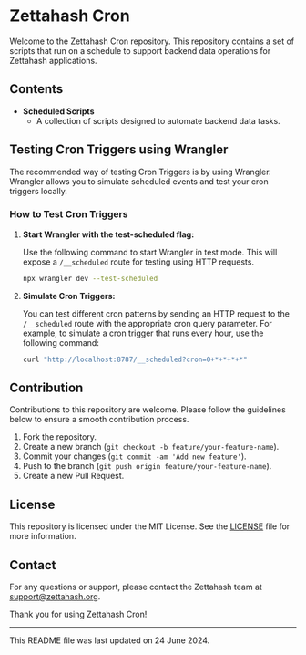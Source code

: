 
# Zettahash Cron

Welcome to the Zettahash Cron repository. This repository contains a set of scripts that run on a schedule to support backend data operations for Zettahash applications.

## Contents

- **Scheduled Scripts**
  - A collection of scripts designed to automate backend data tasks.

## Testing Cron Triggers using Wrangler

The recommended way of testing Cron Triggers is by using Wrangler. Wrangler allows you to simulate scheduled events and test your cron triggers locally.

### How to Test Cron Triggers

1. **Start Wrangler with the test-scheduled flag:**

   Use the following command to start Wrangler in test mode. This will expose a `/__scheduled` route for testing using HTTP requests.

   ```sh
   npx wrangler dev --test-scheduled
   ```

2. **Simulate Cron Triggers:**

   You can test different cron patterns by sending an HTTP request to the `/__scheduled` route with the appropriate cron query parameter. For example, to simulate a cron trigger that runs every hour, use the following command:

   ```sh
   curl "http://localhost:8787/__scheduled?cron=0+*+*+*+*"
   ```

## Contribution

Contributions to this repository are welcome. Please follow the guidelines below to ensure a smooth contribution process.

1. Fork the repository.
2. Create a new branch (`git checkout -b feature/your-feature-name`).
3. Commit your changes (`git commit -am 'Add new feature'`).
4. Push to the branch (`git push origin feature/your-feature-name`).
5. Create a new Pull Request.

## License

This repository is licensed under the MIT License. See the [LICENSE](LICENSE) file for more information.

## Contact

For any questions or support, please contact the Zettahash team at [support@zettahash.org](mailto:support@zettahash.org).

Thank you for using Zettahash Cron!

---

This README file was last updated on 24 June 2024.
